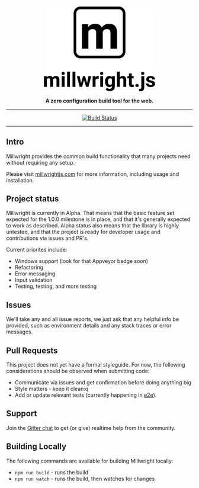 <!-- Vanity header for GitHub, forgive me. -->
<p align="center">
  <a href="https://millwrightjs.com">
    <img
      width="300px"
      src="https://raw.githubusercontent.com/millwrightjs/millwright/master/logo.png">
  </a>
</p>
<p align="center">
  <strong>A zero configuration build tool for the web.</strong>
</p>
<hr>
<p align="center">
  <a href="https://travis-ci.org/millwrightjs/millwright">
    <img src="https://travis-ci.org/millwrightjs/millwright.svg?branch=master" alt="Build Status">
  </a>
</p>
<hr>

## Intro
Millwright provides the common build functionality that many projects need without requiring any
setup.

Please visit [millwrightjs.com](https://millwrightjs.com) for more information, including usage and
installation.

## Project status
Millwright is currently in Alpha. That means that the basic feature set expected for the 1.0.0
milestone is in place, and that it's generally expected to work as described. Alpha status also
means that the library is highly untested, and that the project is ready for developer usage and
contributions via issues and PR's.

Current priorites include:

* Windows support (look for that Appveyor badge soon)
* Refactoring
* Error messaging
* Input validation
* Testing, testing, and more testing

## Issues
We'll take any and all issue reports, we just ask that any helpful info be provided, such as
environment details and any stack traces or error messages.

## Pull Requests
This project does not yet have a formal styleguide. For now, the following considerations should be
observed when submitting code:

* Communicate via issues and get confirmation before doing anything big
* Style matters - keep it clean:q
* Add or update relevant tests (currently happening in [e2e](https://github.com/millwrightjs/millwright/tree/master/e2e)).

## Support
Join the [Gitter chat](https://gitter.im/millwrightjs/millwright) to get (or give) realtime help
from the community.

## Building Locally
The following commands are available for building Millwright locally:

* `npm run build` - runs the build
* `npm run watch` - runs the build, then watches for changes